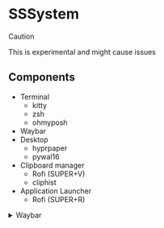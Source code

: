 # SSSystem

> [!CAUTION]
> 
> This is experimental and might cause issues

## Components

- Terminal
    - kitty
    - zsh
    - ohmyposh
- Waybar
- Desktop
    - hyprpaper
    - pywal16
- Clipboard manager
    - Rofi (SUPER+V)
    - cliphist
- Application Launcher
    - Rofi (SUPER+R)

<details>
    <summary>Waybar</summary>

</details>